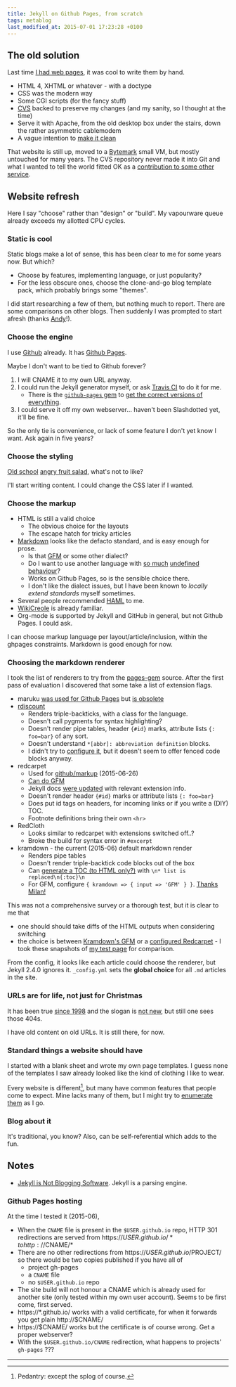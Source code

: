 ```yaml
---
title: Jekyll on Github Pages, from scratch
tags: metablog
last_modified_at: 2015-07-01 17:23:28 +0100
---
```

## The old solution

Last time [I had web pages](http://www.t8o.org/~mca1001/), it was cool to write them by hand.

* HTML 4, XHTML or whatever - with a doctype
* CSS was the modern way
* Some CGI scripts (for the fancy stuff)
* [CVS](https://en.wikipedia.org/wiki/Concurrent_Versions_System) backed to preserve my changes (and my sanity, so I thought at the time)
* Serve it with Apache, from the old desktop box under the stairs, down the rather asymmetric cablemodem
* A vague intention to [make it clean](https://validator.w3.org/)

That website is still up, moved to a [Bytemark](https://www.bytemark.co.uk/) small VM, but mostly untouched for many years.  The CVS repository never made it into Git and what I wanted to tell the world fitted OK as a [contribution to some other service](/about.html).

## Website refresh

Here I say "choose" rather than "design" or "build".  My vapourware queue already exceeds my allotted CPU cycles.

### Static is cool

Static blogs make a lot of sense, this has been clear to me for some years now.  But which?

* Choose by features, implementing language, or just popularity?
* For the less obscure ones, choose the clone-and-go blog template pack, which probably brings some "themes".

I did start researching a few of them, but nothing much to report.  There are some comparisons on other blogs.  Then suddenly I was prompted to start afresh (thanks [Andy](https://github.com/andrewyatz)!).

### Choose the engine

I use [Github](https://github.com) already.  It has [Github Pages](https://pages.github.com/).

Maybe I don't want to be tied to Github forever?

1. I will CNAME it to my own URL anyway.
2. I could run the Jekyll generator myself, or ask [Travis CI](https://travis-ci.com/) to do it for me.
	* There is the [`github-pages` gem](https://github.com/github/pages-gem#list-dependency-versions) to [get the correct versions of everything](http://jekyllrb.com/docs/github-pages/#deploying-jekyll-to-github-pages).
3. I could serve it off my own webserver...  haven't been Slashdotted yet, it'll be fine.

So the only tie is convenience, or lack of some feature I don't yet know I want.  Ask again in five years?

### Choose the styling

[Old school](https://en.wikipedia.org/wiki/Old_school#Computers_and_gaming) [angry fruit salad](http://www.catb.org/jargon/html/A/angry-fruit-salad.html), what's not to like?

I'll start writing content.  I could change the CSS later if I wanted.

### Choose the markup

* HTML is still a valid choice
	* The obvious choice for the layouts
	* The escape hatch for tricky articles
* [Markdown](http://daringfireball.net/projects/markdown/) looks like the defacto standard, and is easy enough for prose.
	* Is that [GFM](https://help.github.com/articles/github-flavored-markdown/) or some other dialect?
	* Do I want to use another language with [so much](http://www.adamhyde.net/whats-wrong-with-markdown/) [undefined behaviour](http://www.wilfred.me.uk/blog/2012/07/30/why-markdown-is-not-my-favourite-language/)?
	* Works on Github Pages, so is the sensible choice there.
	* I don't like the dialect issues, but I have been known to *locally extend standards* myself sometimes.
* Several people recommended [HAML](http://haml.info/) to me.
* [WikiCreole](http://www.wikicreole.org/wiki/Implementation) is already familiar.
* Org-mode is supported by Jekyll and GitHub in general, but not Github Pages.  I could ask.

I can choose markup language per layout/article/inclusion, within the ghpages constraints.  Markdown is good enough for now.

### Choosing the markdown renderer

I took the list of renderers to try from the [pages-gem](https://github.com/github/pages-gem/blob/master/lib/github-pages.rb) source.  After the first pass of evaluation I discovered that some take a list of extension flags.

* maruku [was used for Github Pages](https://help.github.com/articles/migrating-your-pages-site-from-maruku/) but [is obsolete](http://benhollis.net/blog/2013/10/20/maruku-is-obsolete/)
* [rdiscount](https://github.com/davidfstr/rdiscount)
	* Renders triple-backticks, with a class for the language.
	* Doesn't call pygments for syntax highlighting?
	* Doesn't render pipe tables, header `{#id}` marks, attribute lists `{: foo=bar}` of any sort.
	* Doesn't understand `*[abbr]: abbreviation definition` blocks.
	* I didn't try to [configure it](http://www.rubydoc.info/github/davidfstr/rdiscount/master/RDiscount#constructor_details), but it doesn't seem to offer fenced code blocks anyway.
* redcarpet
	* Used for [github/markup](https://github.com/github/markup#markups) (2015-06-26)
	* [Can do GFM](http://stackoverflow.com/questions/13464590/github-flavored-markdown-and-pygments-highlighting-in-jekyll)
	* Jekyll docs [were updated](https://github.com/jekyll/jekyll/pull/1418) with relevant extension info.
	* Doesn't render header `{#id}` marks or attribute lists `{: foo=bar}`
	* Does put id tags on headers, for incoming links or if you write a (DIY) TOC.
	* Footnote definitions bring their own `<hr>`
* RedCloth
	* Looks similar to redcarpet with extensions switched off..?
	* Broke the build for syntax error in `#excerpt`
* kramdown - the current (2015-06) default markdown render
	* Renders pipe tables
	* Doesn't render triple-backtick code blocks out of the box
	* Can [generate a TOC (to HTML only?)](http://kramdown.gettalong.org/converter/html.html#toc) with `\n* list is replaced\n{:toc}\n`
	* For GFM, configure `{ kramdown => { input => 'GFM' } }`.  [Thanks Milan!](http://milanaryal.com/2015/writing-on-github-pages-and-jekyll-using-markdown/#for-kramdown-markdown)

This was not a comprehensive survey or a thorough test, but it is clear to me that

* one should should take diffs of the HTML outputs when considering switching
* the choice is between [Kramdown's GFM](/test/xmastree-post.kramdown.html) or a [configured Redcarpet](/test/xmastree-post.redcarpet.html) - I took these snapshots of [my test page](/xmastree-post.html) for comparison.

From the config, it looks like each article could choose the renderer, but Jekyll 2.4.0 ignores it.  `_config.yml` sets the **global choice** for all `.md` articles in the site.

### URLs are for life, not just for Christmas

It has been true [since 1998](http://www.w3.org/Provider/Style/URI.html) and the slogan is [not new](https://oracle-base.com/blog/2015/05/25/writing-tips-a-url-is-for-life-not-just-for-christmas/), but still one sees those 404s.

I have old content on old URLs.  It is still there, for now.

### Standard things a website should have

I started with a blank sheet and wrote my own page templates.  I guess none of the templates I saw already looked like the kind of clothing I like to wear.

Every website is different[^1], but many have common features that people come to expect.  Mine lacks many of them, but I might try to [enumerate them](/website-wants) as I go.

[^1]: Pedantry: except the splog of course.

### Blog about it

It's traditional, you know?  Also, can be self-referential which adds to the fun.

## Notes

* [Jekyll is Not Blogging Software](http://jekyllbootstrap.com/lessons/jekyll-introduction.html#toc_3).  Jekyll is a parsing engine.

### Github Pages hosting
At the time I tested it (2015-06),

* When the `CNAME` file is present in the `$USER.github.io` repo, HTTP 301 redirections are served from https://$USER.github.io/* to http://$CNAME/*
* There are no other redirections from https://$USER.github.io/$PROJECT/ so there would be two copies published if you have all of
	* project gh-pages
	* a `CNAME` file
	* no `$USER.github.io` repo
* The site build will not honour a CNAME which is already used for another site (only tested within my own user account).  Seems to be first come, first served.
* https://*.github.io/ works with a valid certificate, for when it forwards you get plain http://$CNAME/
* https://$CNAME/ works but the certificate is of course wrong.  Get a proper webserver?
* With the `$USER.github.io/CNAME` redirection, what happens to projects' `gh-pages` ???

---
